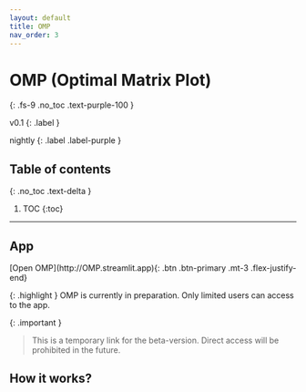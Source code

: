 ```yaml
---
layout: default
title: OMP
nav_order: 3
---
```


# OMP (Optimal Matrix Plot)
{: .fs-9 .no_toc .text-purple-100 }
<div markdown="1">
v0.1
{: .label }

nightly
{: .label .label-purple }
</div>


## Table of contents
{: .no_toc .text-delta }

1. TOC
{:toc}

---

## App

<span class="fs-5">
[Open OMP](http://OMP.streamlit.app){: .btn .btn-primary .mt-3 .flex-justify-end}
</span>

{: .highlight }
OMP is currently in preparation. Only limited users can access to the app.

{: .important }
> This is a temporary link for the beta-version. Direct access will be prohibited in the future. 


## How it works?



<!-- ## Tutorial video -->



